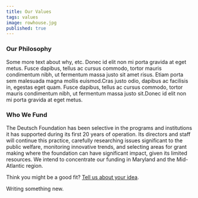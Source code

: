 ```yaml
---
title: Our Values
tags: values
image: rowhouse.jpg
published: true
---
```


### Our Philosophy

Some more text about why, etc. Donec id elit non mi porta gravida at eget metus. Fusce dapibus, tellus ac cursus commodo, tortor mauris condimentum nibh, ut fermentum massa justo sit amet risus. Etiam porta sem malesuada magna mollis euismod.Cras justo odio, dapibus ac facilisis in, egestas eget quam. Fusce dapibus, tellus ac cursus commodo, tortor mauris condimentum nibh, ut fermentum massa justo sit.Donec id elit non mi porta gravida at eget metus.

### Who We Fund

The Deutsch Foundation has been selective in the programs and institutions it has supported during its first 20 years of operation. Its directors and staff will continue this practice, carefully researching issues significant to the public welfare, monitoring innovative trends, and selecting areas for grant making where the foundation can have significant impact, given its limited resources. We intend to concentrate our funding in Maryland and the Mid-Atlantic region.

Think you might be a good fit? [Tell us about your idea](tellusaboutyou).

Writing something new.